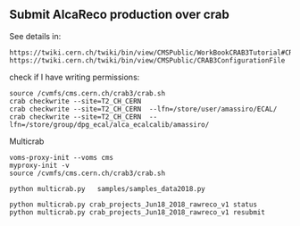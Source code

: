 Submit AlcaReco production over crab
----

See details in:

    https://twiki.cern.ch/twiki/bin/view/CMSPublic/WorkBookCRAB3Tutorial#CRAB_configuration_parameters
    https://twiki.cern.ch/twiki/bin/view/CMSPublic/CRAB3ConfigurationFile

check if I have writing permissions:

    source /cvmfs/cms.cern.ch/crab3/crab.sh
    crab checkwrite --site=T2_CH_CERN
    crab checkwrite --site=T2_CH_CERN  --lfn=/store/user/amassiro/ECAL/
    crab checkwrite --site=T2_CH_CERN  --lfn=/store/group/dpg_ecal/alca_ecalcalib/amassiro/

    
Multicrab

    voms-proxy-init --voms cms
    myproxy-init -v
    source /cvmfs/cms.cern.ch/crab3/crab.sh
    
    python multicrab.py   samples/samples_data2018.py

    python multicrab.py crab_projects_Jun18_2018_rawreco_v1 status
    python multicrab.py crab_projects_Jun18_2018_rawreco_v1 resubmit
